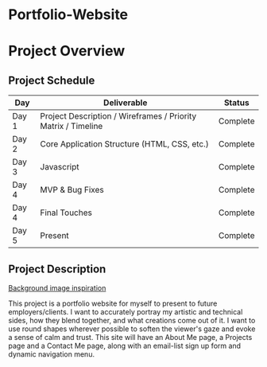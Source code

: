 # Portfolio-Website
# Project Overview

## Project Schedule

|  Day | Deliverable | Status
|---|---| ---|
|Day 1| Project Description / Wireframes / Priority Matrix / Timeline | Complete
|Day 2| Core Application Structure (HTML, CSS, etc.) | Complete
|Day 3| Javascript | Complete
|Day 4| MVP & Bug Fixes | Complete
|Day 4| Final Touches | Complete
|Day 5| Present | Complete


## Project Description

[Background image inspiration](https://codepen.io/collinstheuncoder/pen/YpvOpw)

This project is a portfolio website for myself to present to future employers/clients. I want to accurately portray my artistic and technical sides, how they blend together, and what creations come out of it. I want to use round shapes wherever possible to soften the viewer's gaze and evoke a sense of calm and trust. This site will have an About Me page, a Projects page and a Contact Me page, along with an email-list sign up form and dynamic navigation menu.